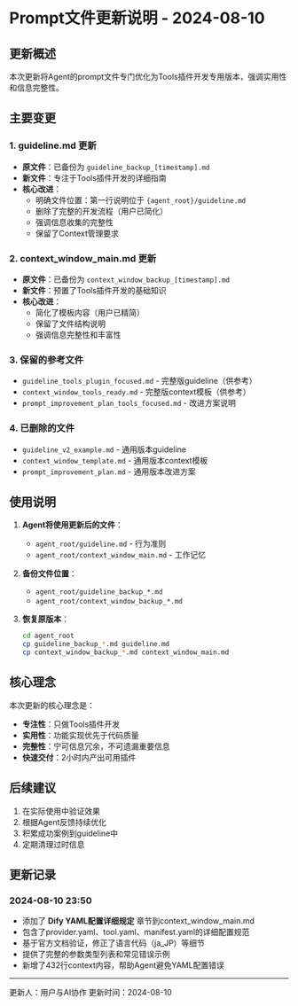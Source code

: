 # Prompt文件更新说明 - 2024-08-10

## 更新概述

本次更新将Agent的prompt文件专门优化为Tools插件开发专用版本，强调实用性和信息完整性。

## 主要变更

### 1. guideline.md 更新
- **原文件**：已备份为 `guideline_backup_[timestamp].md`
- **新文件**：专注于Tools插件开发的详细指南
- **核心改进**：
  - 明确文件位置：第一行说明位于 `{agent_root}/guideline.md`
  - 删除了完整的开发流程（用户已简化）
  - 强调信息收集的完整性
  - 保留了Context管理要求

### 2. context_window_main.md 更新
- **原文件**：已备份为 `context_window_backup_[timestamp].md`  
- **新文件**：预置了Tools插件开发的基础知识
- **核心改进**：
  - 简化了模板内容（用户已精简）
  - 保留了文件结构说明
  - 强调信息完整性和丰富性

### 3. 保留的参考文件
- `guideline_tools_plugin_focused.md` - 完整版guideline（供参考）
- `context_window_tools_ready.md` - 完整版context模板（供参考）
- `prompt_improvement_plan_tools_focused.md` - 改进方案说明

### 4. 已删除的文件
- `guideline_v2_example.md` - 通用版本guideline
- `context_window_template.md` - 通用版本context模板
- `prompt_improvement_plan.md` - 通用版本改进方案

## 使用说明

1. **Agent将使用更新后的文件**：
   - `agent_root/guideline.md` - 行为准则
   - `agent_root/context_window_main.md` - 工作记忆

2. **备份文件位置**：
   - `agent_root/guideline_backup_*.md`
   - `agent_root/context_window_backup_*.md`

3. **恢复原版本**：
   ```bash
   cd agent_root
   cp guideline_backup_*.md guideline.md
   cp context_window_backup_*.md context_window_main.md
   ```

## 核心理念

本次更新的核心理念是：
- **专注性**：只做Tools插件开发
- **实用性**：功能实现优先于代码质量
- **完整性**：宁可信息冗余，不可遗漏重要信息
- **快速交付**：2小时内产出可用插件

## 后续建议

1. 在实际使用中验证效果
2. 根据Agent反馈持续优化
3. 积累成功案例到guideline中
4. 定期清理过时信息

## 更新记录

### 2024-08-10 23:50
- 添加了 **Dify YAML配置详细规定** 章节到context_window_main.md
- 包含了provider.yaml、tool.yaml、manifest.yaml的详细配置规范
- 基于官方文档验证，修正了语言代码（ja_JP）等细节
- 提供了完整的参数类型列表和常见错误示例
- 新增了432行context内容，帮助Agent避免YAML配置错误

---

更新人：用户与AI协作
更新时间：2024-08-10